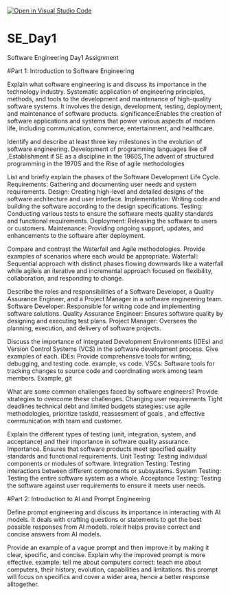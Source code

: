 [![Open in Visual Studio Code](https://classroom.github.com/assets/open-in-vscode-2e0aaae1b6195c2367325f4f02e2d04e9abb55f0b24a779b69b11b9e10269abc.svg)](https://classroom.github.com/online_ide?assignment_repo_id=18387871&assignment_repo_type=AssignmentRepo)
# SE_Day1
Software Engineering Day1 Assignment

#Part 1: Introduction to Software Engineering

Explain what software engineering is and discuss its importance in the technology industry.
Systematic application of engineering principles, methods, and tools to the development and maintenance of high-quality software systems. It involves the design, development, testing, deployment, and maintenance of software products.
significance:Enables the creation of software applications and systems that power various aspects of modern life, including communication, commerce, entertainment, and healthcare.

Identify and describe at least three key milestones in the evolution of software engineering.
Development of programming languages like c# ,Establishment if SE as a discipline in the 1960S,The advent of structured programming in the 1970S and the Rise of agile methodologies

List and briefly explain the phases of the Software Development Life Cycle.
Requirements: Gathering and documenting user needs and system requirements.
Design: Creating high-level and detailed designs of the software architecture and user interface.
Implementation: Writing code and building the software according to the design specifications.
Testing: Conducting various tests to ensure the software meets quality standards and functional requirements.
Deployment: Releasing the software to users or customers.
Maintenance: Providing ongoing support, updates, and enhancements to the software after deployment.

Compare and contrast the Waterfall and Agile methodologies. Provide examples of scenarios where each would be appropriate.
Waterfall: Sequential approach with distinct phases flowing downwards like a waterfall while agileis an iterative and incremental approach focused on flexibility, collaboration, and responding to change.

Describe the roles and responsibilities of a Software Developer, a Quality Assurance Engineer, and a Project Manager in a software engineering team.
Software Developer: Responsible for writing code and implementing software solutions.
Quality Assurance Engineer: Ensures software quality by designing and executing test plans.
Project Manager: Oversees the planning, execution, and delivery of software projects.

Discuss the importance of Integrated Development Environments (IDEs) and Version Control Systems (VCS) in the software development process. Give examples of each.
IDEs: Provide comprehensive tools for writing, debugging, and testing code.
example, vs code.
VSCs: Software tools for tracking changes to source code and coordinating work among team members.
Example, git

What are some common challenges faced by software engineers? Provide strategies to overcome these challenges.
Changing user requirements
Tight deadlines
technical debt and limited budgets
stategies: use agile methodologies, prioritize taskdd, reassesment of goals , and effective communication with team and customer.

Explain the different types of testing (unit, integration, system, and acceptance) and their importance in software quality assurance.
Importance. Ensures that software products meet specified quality standards and functional requirements.
Unit Testing: Testing individual components or modules of software.
Integration Testing: Testing interactions between different components or subsystems.
System Testing: Testing the entire software system as a whole.
Acceptance Testing: Testing the software against user requirements to ensure it meets user needs.

#Part 2: Introduction to AI and Prompt Engineering

Define prompt engineering and discuss its importance in interacting with AI models.
It deals with crafting questions or statements to get the best possible responses from AI models. 
role:it helps provise correct and concise answers from AI models.

Provide an example of a vague prompt and then improve it by making it clear, specific, and concise. Explain why the improved prompt is more effective.
example: tell me about computers
correct: teach me about computers, their history, evolution, capabilities and  limitations.
  this prompt will focus on specifics and cover a wider area, hence a better response alltogether.
  
